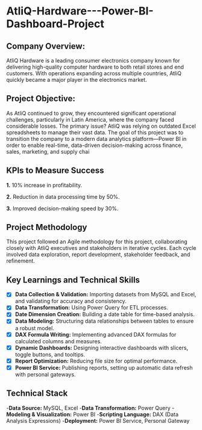 # AtliQ-Hardware---Power-BI-Dashboard-Project

## **Company Overview:**

AtliQ Hardware is a leading consumer electronics company known for delivering high-quality computer hardware to both retail stores and end customers. With operations expanding across multiple countries, AtliQ quickly became a major player in the electronics market.

## **Project Objective:**

As AtliQ continued to grow, they encountered significant operational challenges, particularly in Latin America, where the company faced considerable losses. The primary issue? AtliQ was relying on outdated Excel spreadsheets to manage their vast data. The goal of this project was to transition the company to a modern data analytics platform—Power BI in order to enable real-time, data-driven decision-making across finance, sales, marketing, and supply chai

## **KPIs to Measure Success**

   **1.** 10% increase in profitability.
  
   **2.** Reduction in data processing time by 50%.
  
   **3.** Improved decision-making speed by 30%.

## **Project Methodology**

This project followed an Agile methodology for this project, collaborating closely with AtliQ executives and stakeholders in iterative cycles. Each cycle involved data exploration, report development, stakeholder feedback, and refinement.

## **Key Learnings and Technical Skills**

- [x]	**Data Collection & Validation:** Importing datasets from MySQL and Excel, and validating for accuracy and consistency.
- [x]	**Data Transformation:** Using Power Query for ETL processes.
- [x]	**Date Dimension Creation:** Building a date table for time-based analysis.
- [x]	**Data Modeling:** Structuring data relationships between tables to ensure a robust model.
- [x]	**DAX Formula Writing:** Implementing advanced DAX formulas for calculated columns and measures.
- [x]	**Dynamic Dashboards:** Designing interactive dashboards with slicers, toggle buttons, and tooltips.
- [x]	**Report Optimization:** Reducing file size for optimal performance.
- [x]	**Power BI Service:** Publishing reports, setting up automatic data refresh with personal gateways.

## **Technical Stack**

-**Data Source:** MySQL, Excel
-**Data Transformation:** Power Query
-**Modeling & Visualization:** Power BI
-**Scripting Language:** DAX (Data Analysis Expressions)
-**Deployment:** Power BI Service, Personal Gateway










    

      
